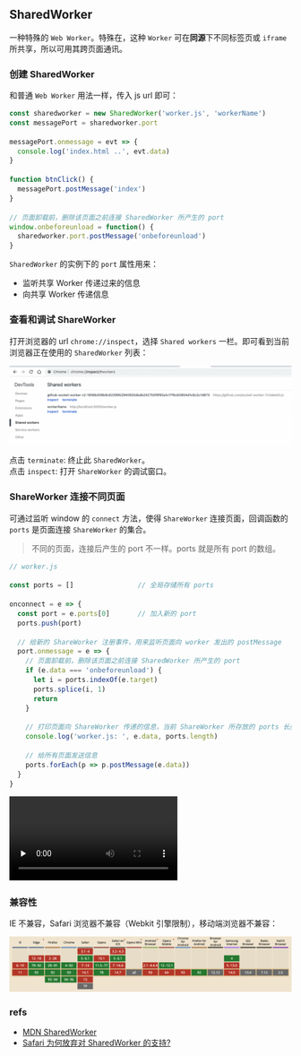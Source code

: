## SharedWorker
一种特殊的 `Web Worker`。特殊在，这种 `Worker` 可在**同源**下不同标签页或 `iframe` 所共享，所以可用其跨页面通讯。

### 创建 SharedWorker
和普通 `Web Worker` 用法一样，传入 js url 即可：

``` js
const sharedworker = new SharedWorker('worker.js', 'workerName')
const messagePort = sharedworker.port

messagePort.onmessage = evt => {
  console.log('index.html ..', evt.data)
}

function btnClick() {
  messagePort.postMessage('index')
}

// 页面卸载前，删除该页面之前连接 SharedWorker 所产生的 port
window.onbeforeunload = function() {
  sharedworker.port.postMessage('onbeforeunload')
}
```

`SharedWorker` 的实例下的 `port` 属性用来：
- 监听共享 Worker 传递过来的信息
- 向共享 Worker 传递信息

### 查看和调试 ShareWorker
打开浏览器的 url `chrome://inspect`，选择 `Shared workers` 一栏。即可看到当前浏览器正在使用的 `SharedWorker` 列表：

![查看-正在使用的SharedWorker列表.png](imgs/查看-正在使用的SharedWorker列表.png)

点击 `terminate`: 终止此 `SharedWorker`。<br />
点击 `inspect`: 打开 `ShareWorker` 的调试窗口。

### ShareWorker 连接不同页面
可通过监听 window 的 `connect` 方法，使得 `ShareWorker` 连接页面，回调函数的 `ports` 是页面连接 `ShareWorker` 的集合。

> 不同的页面，连接后产生的 port 不一样。ports 就是所有 port 的数组。

``` js
// worker.js

const ports = []                // 全局存储所有 ports

onconnect = e => {
  const port = e.ports[0]       // 加入新的 port
  ports.push(port)

  // 给新的 ShareWorker 注册事件，用来监听页面向 worker 发出的 postMessage
  port.onmessage = e => {     
    // 页面卸载前，删除该页面之前连接 SharedWorker 所产生的 port
    if (e.data === 'onbeforeunload') {
      let i = ports.indexOf(e.target)
      ports.splice(i, 1)
      return
    }

    // 打印页面向 ShareWorker 传递的信息，当前 ShareWorker 所存放的 ports 长度
    console.log('worker.js: ', e.data, ports.length)

    // 给所有页面发送信息
    ports.forEach(p => p.postMessage(e.data))
  }
}
```

<video id="video" controls="" preload="none">
  <source
    src="mov/SharedWorker-demo.mov" 
    type="video/mp4"
  ></source>
</video>

### 兼容性
IE 不兼容，Safari 浏览器不兼容（Webkit 引擎限制），移动端浏览器不兼容：

![SharedWorker-兼容性.png](imgs/SharedWorker-兼容性.png)

### refs
- [MDN SharedWorker](https://developer.mozilla.org/zh-CN/docs/Web/API/SharedWorker)
- [Safari 为何放弃对 SharedWorker 的支持?](https://stackoverflow.com/questions/28310501/why-did-safari-drop-support-for-sharedworker)
